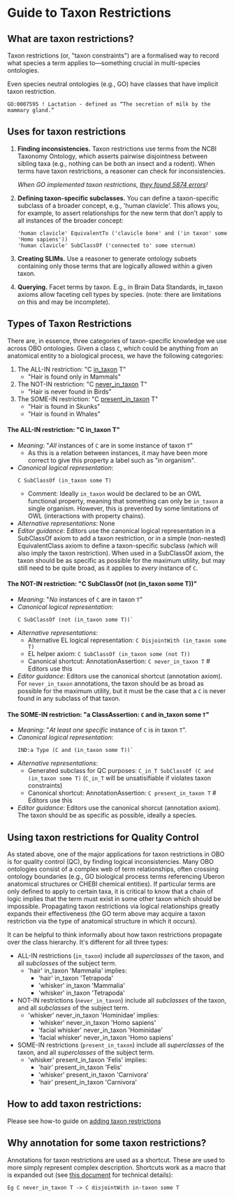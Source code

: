 # Guide to Taxon Restrictions

## What are taxon restrictions?

Taxon restrictions (or, "taxon constraints") are a formalised way to record what species a term applies to—something crucial in multi-species ontologies.

Even species neutral ontologies (e.g., GO) have classes that have implicit taxon restriction.

```
GO:0007595 ! Lactation - defined as “The secretion of milk by the mammary gland.”
```

## Uses for taxon restrictions

1. **Finding inconsistencies.** Taxon restrictions use terms from the NCBI Taxonomy Ontology, which asserts pairwise disjointness between sibling taxa (e.g., nothing can be both an insect and a rodent). When terms have taxon restrictions, a reasoner can check for inconsistencies.

    _When GO implemented taxon restrictions, [they found 5874 errors](https://pubmed.ncbi.nlm.nih.gov/20973947/)!_

2. **Defining taxon-specific subclasses.** You can define a taxon-specific subclass of a broader concept, e.g., 'human clavicle'. This allows you, for example, to assert relationships for the new term that don't apply to all instances of the broader concept:

    ```
    'human clavicle' EquivalentTo ('clavicle bone' and ('in taxon' some 'Homo sapiens'))
    'human clavicle' SubClassOf ('connected to' some sternum)
    ```

3. **Creating SLIMs.** Use a reasoner to generate ontology subsets containing only those terms that are logically allowed within a given taxon.

4. **Querying.** Facet terms by taxon. E.g., in Brain Data Standards, in_taxon axioms allow faceting cell types by species. (note: there are limitations on this and may be incomplete).
      
## Types of Taxon Restrictions 

There are, in essence, three categories of taxon-specific knowledge we use across OBO ontologies. Given a class `C`, which could be anything from an anatomical entity to a biological process, we have the following categories:


1. The ALL-IN restriction: "C [in_taxon](http://purl.obolibrary.org/obo/RO_0002162) T"
   - "Hair is found only in Mammals"
3. The NOT-IN restriction: "C [never_in_taxon](http://purl.obolibrary.org/obo/RO_0002161) T"
   - "Hair is never found in Birds"
5. The SOME-IN restriction: "C [present_in_taxon](http://purl.obolibrary.org/obo/RO_0002175) T"
   - "Hair is found in Skunks"
   - "Hair is found in Whales"

#### The ALL-IN restriction: "C in_taxon T"

- _Meaning_: "_All_ instances of `C` are in some instance of taxon `T`"
  - As this is a relation between instances, it may have been more correct to give this property a label such as "in organism".
- _Canonical logical representation_:
  ```
  C SubClassOf (in_taxon some T)
  ```
   - Comment: Ideally `in_taxon` would be declared to be an OWL functional property, meaning that something can only be `in_taxon` a single organism. However, this is prevented by some limitations of OWL (interactions with property chains).
- _Alternative representations_: None
- _Editor guidance_:  Editors use the canonical logical representation in a SubClassOf axiom to add a taxon restriction, or in a simple (non-nested) EquivalentClass axiom to define a taxon-specific subclass (which will also imply the taxon restriction). When used in a SubClassOf axiom, the taxon should be as specific as possible for the maximum utility, but may still need to be quite broad, as it applies to _every_ instance of `C`.

#### The NOT-IN restriction: "C SubClassOf (not (in_taxon some T))"

- _Meaning_: "_No_ instances of `C` are in taxon `T`"
- _Canonical logical representation_:
  ```
  C SubClassOf (not (in_taxon some T))`
  ```
- _Alternative representations_:
   - Alternative EL logical representation: `C DisjointWith (in_taxon some T)`
   - EL helper axiom: `C SubClassOf (in_taxon some (not T))`
   - Canonical shortcut: AnnotationAssertion: `C never_in_taxon T` # Editors use this
- _Editor guidance_: Editors use the canonical shortcut (annotation axiom). For `never_in_taxon` annotations, the taxon should be as broad as possible for the maximum utility, but it must be the case that a `C` is never found in any subclass of that taxon.

#### The SOME-IN restriction: "a ClassAssertion: `C` and in_taxon some `T`"

- _Meaning_: "_At least one specific_ instance of `C` is in taxon `T`". 
- _Canonical logical representation_:
  ```
  IND:a Type (C and (in_taxon some T))`
  ```
- _Alternative representations_:
   - Generated subclass for QC purposes: `C_in_T SubClassOf (C and (in_taxon some T)` (`C_in_T` will be unsatisifiable if violates taxon constraints)
   - Canonical shortcut: AnnotationAssertion: `C present_in_taxon T` # Editors use this
- _Editor guidance_: Editors use the canonical shorcut (annotation axiom).  The taxon should be as specific as possible, ideally a species.

## Using taxon restrictions for Quality Control

As stated above, one of the major applications for taxon restrictions in OBO is for quality control (QC), by finding logical inconsistencies. Many OBO ontologies consist of a complex web of term relationships, often crossing ontology boundaries (e.g., GO biological process terms referencing Uberon anatomical structures or CHEBI chemical entities). If particular terms are only defined to apply to certain taxa, it is critical to know that a chain of logic implies that the term must exist in some other taxon which should be impossible. Propagating taxon restrictions via logical relationships greatly expands their effectiveness (the GO term above may acquire a taxon restriction via the type of anatomical structure in which it occurs).

It can be helpful to think informally about how taxon restrictions propagate over the class hierarchy. It's different for all three types:

- ALL-IN restrictions (`in_taxon`) include all _superclasses_ of the taxon, and all _subclasses_ of the subject term.
  - 'hair' in_taxon 'Mammalia' implies:
    - 'hair' in_taxon 'Tetrapoda'
    - 'whisker' in_taxon 'Mammalia'
    - 'whisker' in_taxon 'Tetrapoda'
- NOT-IN restrictions (`never_in_taxon`) include all _subclasses_ of the taxon, and all _subclasses_ of the subject term.
  - 'whisker' never_in_taxon 'Hominidae' implies:
    - 'whisker' never_in_taxon 'Homo sapiens'
    - 'facial whisker' never_in_taxon 'Hominidae'
    - 'facial whisker' never_in_taxon 'Homo sapiens'
- SOME-IN restrictions (`present_in_taxon`) include all _superclasses_ of the taxon, and all _superclasses_ of the subject term.
  - 'whisker' present_in_taxon 'Felis' implies:
    - 'hair' present_in_taxon 'Felis'
    - 'whisker' present_in_taxon 'Carnivora'
    - 'hair' present_in_taxon 'Carnivora'

## How to add taxon restrictions:

Please see how-to guide on [adding taxon restrictions](../howto/add-taxon-restrictions.md)

## Why annotation for some taxon restrictions?

Annotations for taxon restrictions are used as a shortcut. These are used to more simply represent complex description.
Shortcuts work as a macro that is expanded out (see [this document](http://owlcollab.github.io/oboformat/doc/obo-syntax.html#7) for technical details):

`Eg C never_in_taxon T -> C disjointWith in-taxon some T`
